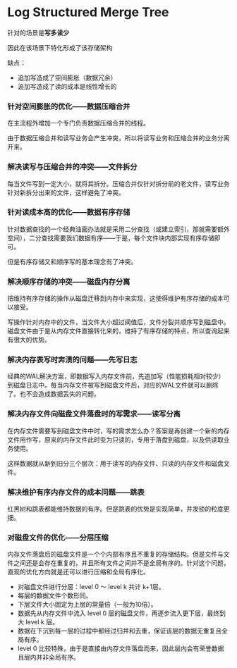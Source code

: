 # Log Structured Merge Tree

针对的场景是**写多读少**

因此在该场景下特化形成了该存储架构

缺点：

- 追加写造成了空间膨胀（数据冗余）
- 追加写造成了读的成本是线性增长的

### 针对空间膨胀的优化——数据压缩合并

在主流程外增加一个专门负责数据压缩合并的线程。

由于数据压缩合并和读写业务会产生冲突，所以将读写业务和压缩合并的业务分离开来。

### 解决读写与压缩合并的冲突——文件拆分

每当文件写到一定大小，就将其拆分。压缩合并仅针对拆分前的老文件，读写业务针对新拆分出来的文件，这样避免了冲突。

### 针对读成本高的优化——数据有序存储

针对数据查找的一个经典油画办法就是采用二分查找（或建立索引，那就需要额外空间），二分查找需要我们数据有序——于是，每个文件块内部实现有序存储即可。

但是有序存储又和顺序写的基本理念有了冲突。

### 解决顺序存储的冲突——磁盘内存分离

把维持有序存储的操作从磁盘迁移到内存中来实现，这使得维护有序存储的成本可以接受。

写操作针对内存中的文件，当文件大小超过阈值后，文件分裂并顺序写到磁盘中。磁盘文件由于是从内存文件直接转化来的，维持了有序存储的特点，所以查询起来有很大的优势。

### 解决内存表写时奔溃的问题——先写日志

经典的WAL解决方案，即数据写入内存文件前，先追加写（性能损耗相对较少）到磁盘日志中。每当内存文件被写到磁盘文件后，对应的WAL文件就可以删除了。也不会造成数据丢失的问题。

### 解决内存文件向磁盘文件落盘时的写需求——读写分离

在内存文件需要写到磁盘文件中时，写的需求怎么办？答案是再创建一个新的内存文件用作写，原来的内存文件此时变为只读的，专用于落盘到磁盘，以及供读取业务使用。

这样数据就从新到旧分三个层次：用于读写的内存文件、只读的内存文件和磁盘文件。

### 解决维护有序内存文件的成本问题——跳表

红黑树和跳表都能维持数据的有序。但是跳表的优势是实现简单，并发锁的粒度更细。

### 对磁盘文件的优化——分层压缩

内存文件落盘后的磁盘文件是一个个内部有序且不重复的存储结构。但是文件与文件之间还是会存在重复的，并且所有文件之间并不是全局有序的。针对这个问题，直观的优化方向就是还可以进行压缩和全局有序化。

- 对磁盘文件进行分层：level 0 ～ level k 共计 k+1层。
- 每层的数据文件个数形同。
- 下层文件大小固定为上层的常量倍（一般为10倍）。
- 数据先从内存文件中流入 level 0 层的磁盘文件，再逐步流入更下层，最终到大 level k 层。
- 数据在下沉到每一层的过程中都经过归并和去重，保证该层的数据无重复且全局有序。
- level 0 比较特殊，由于是直接由内存文件落盘而来，因此层内会有荣誉数据且层内并非全局有序。

